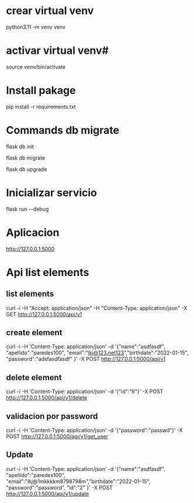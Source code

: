 
# crear virtual venv #
python3.11 -m venv venv

# activar virtual venv#

source venv/bin/activate



# Install pakage #

pip install -r requirements.txt


# Commands db migrate #

flask db init

flask db migrate

flask db upgrade


# Inicializar servicio #

flask run --debug


# Aplicacion # 

http://127.0.0.1:5000


# Api list elements #

## list elements ##
curl -i -H "Accept: application/json" -H "Content-Type: application/json" -X GET http://127.0.0.1:5000/api/v1

## create element ##

curl -i -H 'Content-Type: application/json' -d '{"name":"asdfasdf", "apellido":"paredes100", "email":"lkj@123.net123","birthdate":"2022-01-15", "password":"adsfasdfasdf"  }' -X POST  http://127.0.0.1:5000/api/v1

## delete element ##

curl -i -H 'Content-Type: application/json' -d '{"id":"6"}' -X POST  http://127.0.0.1:5000/api/v1/delete


## validacion por password ##

curl -i -H 'Content-Type: application/json' -d '{"password":"passwd"}' -X POST  http://127.0.0.1:5000/api/v1/get_user

## Update ##

curl -i -H 'Content-Type: application/json' -d '{"name":"asdfasdf", "apellido":"paredes100", "email":"lkj@1mkkkkm8798798m","birthdate":"2022-01-15", "password":"password", "id":"2"  }' -X POST  http://127.0.0.1:5000/api/v1/update
